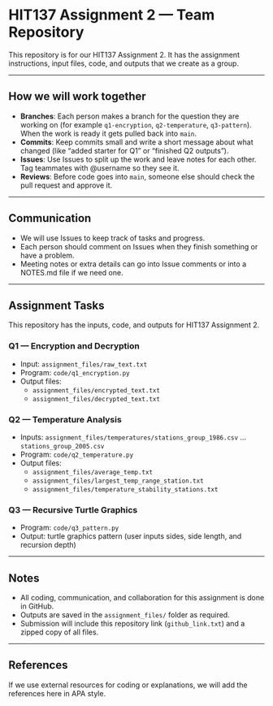 # HIT137 Assignment 2 — Team Repository

This repository is for our HIT137 Assignment 2. It has the assignment instructions, input files, code, and outputs that we create as a group.

---

## How we will work together

- **Branches**: Each person makes a branch for the question they are working on (for example `q1-encryption`, `q2-temperature`, `q3-pattern`). When the work is ready it gets pulled back into `main`.
- **Commits**: Keep commits small and write a short message about what changed (like “added starter for Q1” or “finished Q2 outputs”).
- **Issues**: Use Issues to split up the work and leave notes for each other. Tag teammates with @username so they see it.
- **Reviews**: Before code goes into `main`, someone else should check the pull request and approve it.

---

## Communication

- We will use Issues to keep track of tasks and progress.
- Each person should comment on Issues when they finish something or have a problem.
- Meeting notes or extra details can go into Issue comments or into a NOTES.md file if we need one.

---

## Assignment Tasks

This repository has the inputs, code, and outputs for HIT137 Assignment 2.

### Q1 — Encryption and Decryption
- Input: `assignment_files/raw_text.txt`
- Program: `code/q1_encryption.py`
- Output files:
  - `assignment_files/encrypted_text.txt`
  - `assignment_files/decrypted_text.txt`

### Q2 — Temperature Analysis
- Inputs: `assignment_files/temperatures/stations_group_1986.csv` … `stations_group_2005.csv`
- Program: `code/q2_temperature.py`
- Output files:
  - `assignment_files/average_temp.txt`  
  - `assignment_files/largest_temp_range_station.txt`  
  - `assignment_files/temperature_stability_stations.txt`

### Q3 — Recursive Turtle Graphics
- Program: `code/q3_pattern.py`
- Output: turtle graphics pattern (user inputs sides, side length, and recursion depth)

---

## Notes
- All coding, communication, and collaboration for this assignment is done in GitHub.
- Outputs are saved in the `assignment_files/` folder as required.
- Submission will include this repository link (`github_link.txt`) and a zipped copy of all files.

---

## References
If we use external resources for coding or explanations, we will add the references here in APA style.
